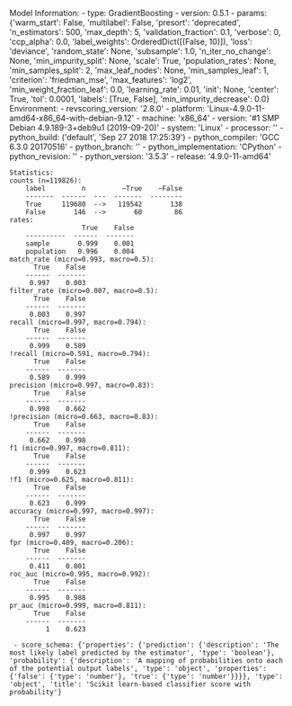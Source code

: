 Model Information:
	 - type: GradientBoosting
	 - version: 0.5.1
	 - params: {'warm_start': False, 'multilabel': False, 'presort': 'deprecated', 'n_estimators': 500, 'max_depth': 5, 'validation_fraction': 0.1, 'verbose': 0, 'ccp_alpha': 0.0, 'label_weights': OrderedDict([(False, 10)]), 'loss': 'deviance', 'random_state': None, 'subsample': 1.0, 'n_iter_no_change': None, 'min_impurity_split': None, 'scale': True, 'population_rates': None, 'min_samples_split': 2, 'max_leaf_nodes': None, 'min_samples_leaf': 1, 'criterion': 'friedman_mse', 'max_features': 'log2', 'min_weight_fraction_leaf': 0.0, 'learning_rate': 0.01, 'init': None, 'center': True, 'tol': 0.0001, 'labels': [True, False], 'min_impurity_decrease': 0.0}
	Environment:
	 - revscoring_version: '2.8.0'
	 - platform: 'Linux-4.9.0-11-amd64-x86_64-with-debian-9.12'
	 - machine: 'x86_64'
	 - version: '#1 SMP Debian 4.9.189-3+deb9u1 (2019-09-20)'
	 - system: 'Linux'
	 - processor: ''
	 - python_build: ('default', 'Sep 27 2018 17:25:39')
	 - python_compiler: 'GCC 6.3.0 20170516'
	 - python_branch: ''
	 - python_implementation: 'CPython'
	 - python_revision: ''
	 - python_version: '3.5.3'
	 - release: '4.9.0-11-amd64'
	
	Statistics:
	counts (n=119826):
		label         n         ~True    ~False
		-------  ------  ---  -------  --------
		True     119680  -->   119542       138
		False       146  -->       60        86
	rates:
		              True    False
		----------  ------  -------
		sample       0.999    0.001
		population   0.996    0.004
	match_rate (micro=0.993, macro=0.5):
		  True    False
		------  -------
		 0.997    0.003
	filter_rate (micro=0.007, macro=0.5):
		  True    False
		------  -------
		 0.003    0.997
	recall (micro=0.997, macro=0.794):
		  True    False
		------  -------
		 0.999    0.589
	!recall (micro=0.591, macro=0.794):
		  True    False
		------  -------
		 0.589    0.999
	precision (micro=0.997, macro=0.83):
		  True    False
		------  -------
		 0.998    0.662
	!precision (micro=0.663, macro=0.83):
		  True    False
		------  -------
		 0.662    0.998
	f1 (micro=0.997, macro=0.811):
		  True    False
		------  -------
		 0.999    0.623
	!f1 (micro=0.625, macro=0.811):
		  True    False
		------  -------
		 0.623    0.999
	accuracy (micro=0.997, macro=0.997):
		  True    False
		------  -------
		 0.997    0.997
	fpr (micro=0.409, macro=0.206):
		  True    False
		------  -------
		 0.411    0.001
	roc_auc (micro=0.995, macro=0.992):
		  True    False
		------  -------
		 0.995    0.988
	pr_auc (micro=0.999, macro=0.811):
		  True    False
		------  -------
		     1    0.623
	
	 - score_schema: {'properties': {'prediction': {'description': 'The most likely label predicted by the estimator', 'type': 'boolean'}, 'probability': {'description': 'A mapping of probabilities onto each of the potential output labels', 'type': 'object', 'properties': {'false': {'type': 'number'}, 'true': {'type': 'number'}}}}, 'type': 'object', 'title': 'Scikit learn-based classifier score with probability'}

